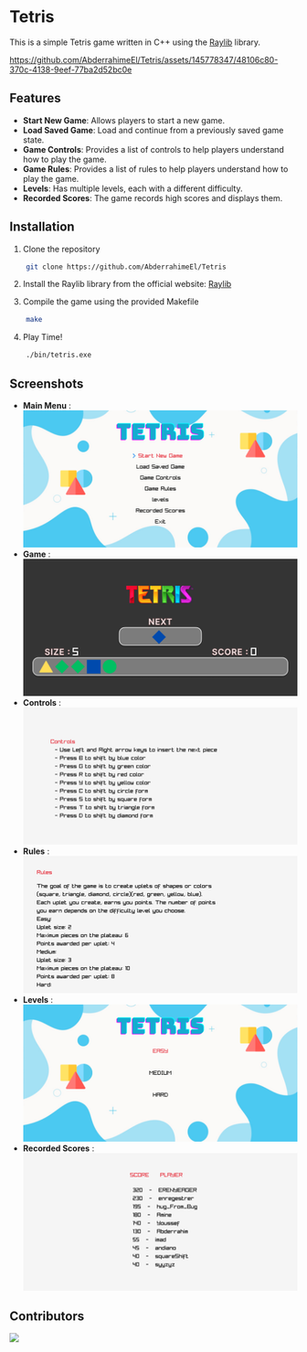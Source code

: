 # Tetris

This is a simple Tetris game written in C++ using the [Raylib](https://www.raylib.com/) library.

https://github.com/AbderrahimeEl/Tetris/assets/145778347/48106c80-370c-4138-9eef-77ba2d52bc0e


## Features

- **Start New Game**: Allows players to start a new game.
- **Load Saved Game**: Load and continue from a previously saved game state.
- **Game Controls**: Provides a list of controls to help players understand how to play the game.
- **Game Rules**: Provides a list of rules to help players understand how to play the game.
- **Levels**: Has multiple levels, each with a different difficulty.
- **Recorded Scores**: The game records high scores and displays them.

## Installation

1. Clone the repository

```bash
    git clone https://github.com/AbderrahimeEl/Tetris
```

2. Install the Raylib library from the official website: [Raylib](https://www.raylib.com/)

3. Compile the game using the provided Makefile

```bash
    make
```

4. Play Time!

```bash
    ./bin/tetris.exe
```

## Screenshots

- **Main Menu** :
  ![Main Menu](./assets/screenshots/menu.png)
- **Game** :
  ![Game](./assets/screenshots/game.png)
- **Controls** :
  ![Controls](./assets/screenshots/controls.png)
- **Rules** :
  ![Rules](./assets/screenshots/rules.png)
- **Levels** :
  ![Levels](./assets/screenshots/levels.png)
- **Recorded Scores** :
  ![Recorded Scores](./assets/screenshots/scores.png)

## Contributors

<a href="https://github.com/AbderrahimeEl/Tetris/graphs/contributors">
  <img src="https://contrib.rocks/image?repo=AbderrahimeEl/Tetris" />
</a>

